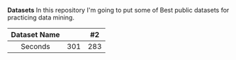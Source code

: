 **Datasets**
In this repository I'm going to put some of Best public datasets for practicing data mining.

| Dataset Name|     | #2    |
| :---:   | :---: | :---: |
| Seconds | 301   | 283   |
